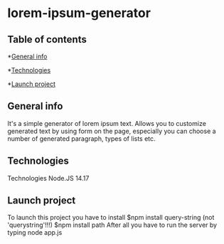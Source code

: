 # lorem-ipsum-generator

## Table of contents
*[General info](#general-info)

*[Technologies](#technologies)

*[Launch project](#launch-project)

## General info
It's a simple generator of lorem ipsum text. Allows you to customize generated text by using form on the page, especially you can choose a number of generated paragraph, types of lists etc. 

## Technologies
Technologies
Node.JS 14.17

## Launch project
To launch this project you have to install 
$npm install query-string (not 'querystring'!!!)
$npm install path
After all you have to run the server by typing node app.js

